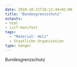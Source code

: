 ```yaml
---
date: 2020-10-21T18:12:44+02:00
title: "Bundesgrenzschutz"
outputs:
- html
- iiif-manifest
tags:
  - "Material: Holz"
  - Staatliche Organisation
type: hanger
---
```

Bundesgrenzschutz
